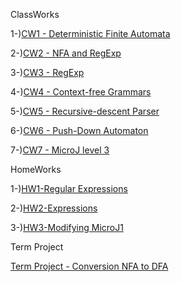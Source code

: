 

ClassWorks

1-)[CW1 - Deterministic Finite Automata](https://atahanata.github.io/Auto/NFA%20and%20DFA%20for%20(1_0)_00.htm)

2-)[CW2 - NFA and RegExp](https://atahanata.github.io/Auto/DFA1.html)

3-)[CW3 - RegExp](https://atahanata.github.io/Auto/RegExp.html)

4-)[CW4 - Context-free Grammars](https://atahanata.github.io/Auto/CFG1.html)

5-)[CW5 - Recursive-descent Parser](https://atahanata.github.io/Auto/CW5/Expression.html)

6-)[CW6 - Push-Down Automaton](https://atahanata.github.io/Auto/PDA1.html) 

7-)[CW7 - MicroJ level 3](https://atahanata.github.io/Auto/microJ/microJ3.html) 


HomeWorks

1-)[HW1-Regular Expressions](https://atahanata.github.io/Auto/RegExpHW.html)

2-)[HW2-Expressions](https://atahanata.github.io/Auto/HW2/Expression.html)

3-)[HW3-Modifying MicroJ1](https://atahanata.github.io/Auto/HW3/microJ1.html)



Term Project

[Term Project - Conversion NFA to DFA](https://atahanata.github.io/Auto/AutomataProject/index.html)
